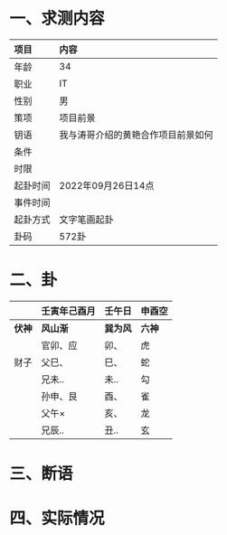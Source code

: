 # 一、求测内容
|项目|内容|
|:-|:-|
|年龄|34|
|职业|IT|
|性别|男|
|策项|项目前景|
|钥语|我与涛哥介绍的黄艳合作项目前景如何|
|条件||
|时限||
|起卦时间|2022年09月26日14点|
|事件时间||
|起卦方式|文字笔画起卦|
|卦码|572卦|

# 二、卦
||壬寅年己酉月|壬午日|申酉空|
|:-|:-|:-|:-|
|**伏神**|**风山渐**|**巽为风**|**六神**|
||官卯、应|卯、|虎|
|财子|父巳、|巳、|蛇|
||兄未..|未..|勾|
||孙申、艮|酉、|雀|
||父午×|亥、|龙|
||兄辰..|丑..|玄|


# 三、断语

# 四、实际情况